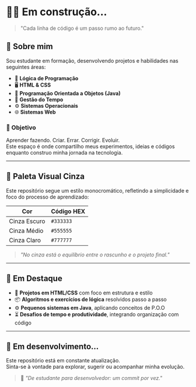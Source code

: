 # 👨‍💻 Em construção...

> "Cada linha de código é um passo rumo ao futuro."

## 🧩 Sobre mim

Sou estudante em formação, desenvolvendo projetos e habilidades nas seguintes áreas:

- 🧠 **Lógica de Programação**
- 🖥️ **HTML & CSS**
- 🔄 **Programação Orientada a Objetos (Java)**
- 🧭 **Gestão do Tempo**
- ⚙️ **Sistemas Operacionais**
- 🌐 **Sistemas Web**

### 🎯 Objetivo

Aprender fazendo. Criar. Errar. Corrigir. Evoluir.  
Este espaço é onde compartilho meus experimentos, ideias e códigos enquanto construo minha jornada na tecnologia.

---

## 🎨 Paleta Visual Cinza

Este repositório segue um estilo monocromático, refletindo a simplicidade e foco do processo de aprendizado:

| Cor | Código HEX |
|-----|------------|
| Cinza Escuro | `#333333` |
| Cinza Médio | `#555555` |
| Cinza Claro | `#777777` |

> *"No cinza está o equilíbrio entre o rascunho e o projeto final."*

---

## 📌 Em Destaque

- 📂 **Projetos em HTML/CSS** com foco em estrutura e estilo  
- 📦 **Algoritmos e exercícios de lógica** resolvidos passo a passo  
- ⚙️ **Pequenos sistemas em Java**, aplicando conceitos de P.O.O  
- ⏳ **Desafios de tempo e produtividade**, integrando organização com código

---

## 🚧 Em desenvolvimento...

Este repositório está em constante atualização.  
Sinta-se à vontade para explorar, sugerir ou acompanhar minha evolução.

> 💬 *"De estudante para desenvolvedor: um commit por vez."*